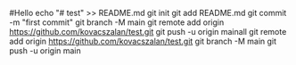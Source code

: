 #Hello
echo "# test" >> README.md
git init
git add README.md
git commit -m "first commit"
git branch -M main
git remote add origin https://github.com/kovacszalan/test.git
git push -u origin mainall 
git remote add origin https://github.com/kovacszalan/test.git
git branch -M main
git push -u origin main